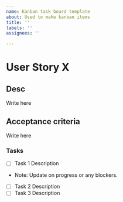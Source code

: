 ```yaml
---
name: Kanban task board template
about: Used to make kanban items
title: ''
labels: ''
assignees: ''

---
```


# User Story X
## Desc
Write here
## Acceptance criteria 
Write here
### Tasks
- [ ] Task 1 Description
- Note: Update on progress or any blockers.
- [ ] Task 2 Description
- [ ] Task 3 Description
